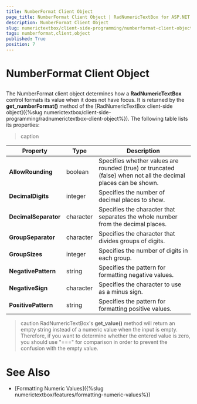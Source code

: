 ```yaml
---
title: NumberFormat Client Object
page_title: NumberFormat Client Object | RadNumericTextBox for ASP.NET AJAX Documentation
description: NumberFormat Client Object
slug: numerictextbox/client-side-programming/numberformat-client-object
tags: numberformat,client,object
published: True
position: 7
---
```


# NumberFormat Client Object



##

The NumberFormat client object determines how a **RadNumericTextBox** control formats its value when it does not have focus. It is returned by the **get_numberFormat()** method of the [RadNumericTextBox client-side object]({%slug numerictextbox/client-side-programming/radnumerictextbox-client-object%}). The following table lists its properties:


>caption  

| Property | Type | Description |
| ------ | ------ | ------ |
| **AllowRounding** |boolean|Specifies whether values are rounded (true) or truncated (false) when not all the decimal places can be shown.|
| **DecimalDigits** |integer|Specifies the number of decimal places to show.|
| **DecimalSeparator** |character|Specifies the character that separates the whole number from the decimal places.|
| **GroupSeparator** |character|Specifies the character that divides groups of digits.|
| **GroupSizes** |integer|Specifies the number of digits in each group.|
| **NegativePattern** |string|Specifies the pattern for formatting negative values.|
| **NegativeSign** |character|Specifies the character to use as a minus sign.|
| **PositivePattern** |string|Specifies the pattern for formatting positive values.|

>caution RadNumericTextBox's **get_value()** method will return an empty string instead of a numeric value when the input is empty. Therefore, if you want to determine whether the entered value is zero, you should use "===" for comparison in order to prevent the confusion with the empty value.
>


# See Also

 * [Formatting Numeric Values]({%slug numerictextbox/features/formatting-numeric-values%})
